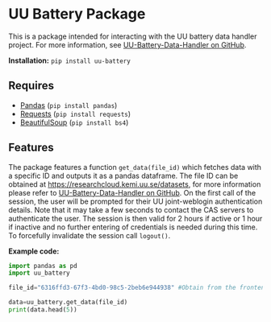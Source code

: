 # UU Battery Package
This is a package intended for interacting with the UU battery data handler project. For more information, see [UU-Battery-Data-Handler on GitHub]("https://github.com/fabianwilson/UU-Battery-Data-Handler").

**Installation:** `pip install uu-battery`

## Requires
- [Pandas]("https://pandas.pydata.org/") (`pip install pandas`)
- [Requests]("https://requests.readthedocs.io/en/latest/") (`pip install requests`)
- [BeautifulSoup](https://www.crummy.com/software/BeautifulSoup/bs4/doc/) (`pip install bs4`)
## Features
The package features a function `get_data(file_id)` which fetches data with a specific ID and outputs it as a pandas dataframe. The file ID can be obtained at https://researchcloud.kemi.uu.se/datasets, for more information please refer to [UU-Battery-Data-Handler on GitHub]("https://github.com/fabianwilson/UU-Battery-Data-Handler"). On the first call of the session, the user will be prompted for their UU joint-weblogin authentication details. Note that it may take a few seconds to contact the CAS servers to authenticate the user. The session is then valid for 2 hours if active or 1 hour if inactive and no further entering of credentials is needed during this time. To forcefully invalidate the session call `logout()`.

**Example code:**
```python
import pandas as pd
import uu_battery

file_id="6316ffd3-67f3-4bd0-98c5-2beb6e944938" #Obtain from the frontend

data=uu_battery.get_data(file_id)
print(data.head(5))
```